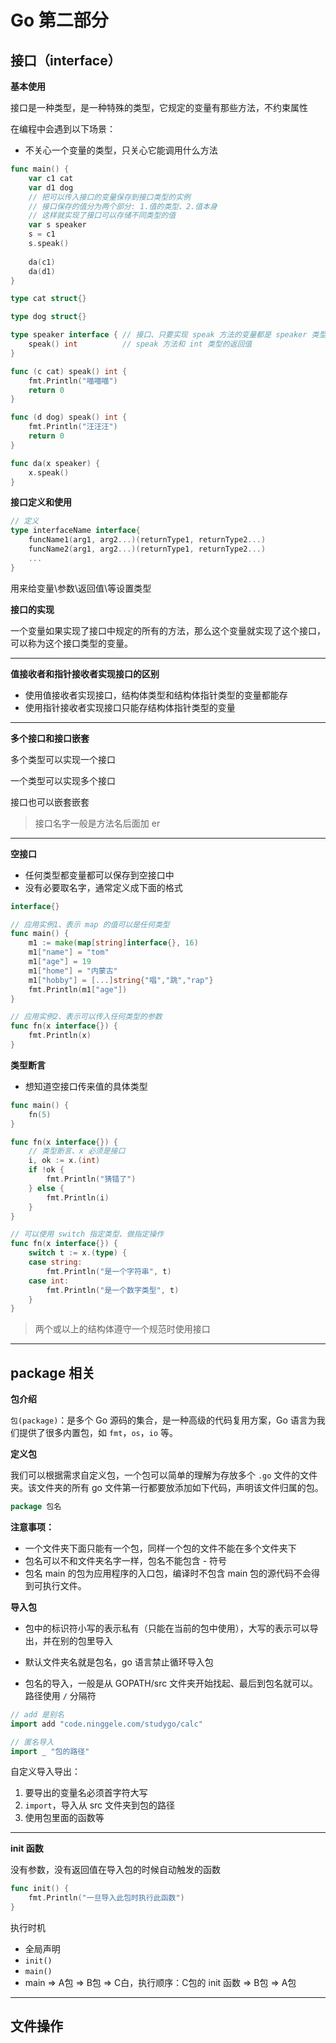 # Go 第二部分

## 接口（interface）

**基本使用**

接口是一种类型，是一种特殊的类型，它规定的变量有那些方法，不约束属性

在编程中会遇到以下场景：

- 不关心一个变量的类型，只关心它能调用什么方法

```go
func main() {
	var c1 cat
	var d1 dog
    // 把可以传入接口的变量保存到接口类型的实例
    // 接口保存的值分为两个部分: 1.值的类型、2.值本身
    // 这样就实现了接口可以存储不同类型的值
    var s speaker
    s = c1
    s.speak()
    
	da(c1)
	da(d1)
}

type cat struct{}

type dog struct{}

type speaker interface { // 接口、只要实现 speak 方法的变量都是 speaker 类型、方法签名
    speak() int          // speak 方法和 int 类型的返回值
}

func (c cat) speak() int {
	fmt.Println("喵喵喵")
	return 0
}

func (d dog) speak() int {
	fmt.Println("汪汪汪")
	return 0
}

func da(x speaker) {
	x.speak()
}
```

**接口定义和使用**

```go
// 定义
type interfaceName interface{
    funcName1(arg1, arg2...)(returnType1, returnType2...)
    funcName2(arg1, arg2...)(returnType1, returnType2...)
    ...
}
```

用来给变量\参数\返回值\等设置类型

**接口的实现**

一个变量如果实现了接口中规定的所有的方法，那么这个变量就实现了这个接口，可以称为这个接口类型的变量。 

---

**值接收者和指针接收者实现接口的区别**

- 使用值接收者实现接口，结构体类型和结构体指针类型的变量都能存
- 使用指针接收者实现接口只能存结构体指针类型的变量

---

**多个接口和接口嵌套**

多个类型可以实现一个接口

一个类型可以实现多个接口

接口也可以嵌套嵌套

> 接口名字一般是方法名后面加 er

---

**空接口**

- 任何类型都变量都可以保存到空接口中
- 没有必要取名字，通常定义成下面的格式

```go
interface{}
```

```go
// 应用实例1、表示 map 的值可以是任何类型
func main() {
	m1 := make(map[string]interface{}, 16)
	m1["name"] = "tom"
	m1["age"] = 19
	m1["home"] = "内蒙古"
    m1["hobby"] = [...]string{"唱","跳","rap"}
	fmt.Println(m1["age"])
}
```

```go
// 应用实例2、表示可以传入任何类型的参数
func fn(x interface{}) {
	fmt.Println(x)
}
```

**类型断言**

- 想知道空接口传来值的具体类型

```go
func main() {
	fn(5)
}

func fn(x interface{}) {
    // 类型断言、x 必须是接口
	i, ok := x.(int)
	if !ok {
		fmt.Println("猜错了")
    } else {
        fmt.Println(i)
    }
}
```

```go
// 可以使用 switch 指定类型、做指定操作
func fn(x interface{}) {
	switch t := x.(type) {
	case string:
		fmt.Println("是一个字符串", t)
	case int:
		fmt.Println("是一个数字类型", t)
	}
}
```

> 两个或以上的结构体遵守一个规范时使用接口

---

## package 相关

**包介绍**

`包(package)`：是多个 Go 源码的集合，是一种高级的代码复用方案，Go 语言为我们提供了很多内置包，如 `fmt`，`os`，`io` 等。

**定义包**

我们可以根据需求自定义包，一个包可以简单的理解为存放多个 `.go` 文件的文件夹。该文件夹的所有 go 文件第一行都要放添加如下代码，声明该文件归属的包。 

```go
package 包名
```

**注意事项：**

- 一个文件夹下面只能有一个包，同样一个包的文件不能在多个文件夹下
- 包名可以不和文件夹名字一样，包名不能包含 - 符号
- 包名 main 的包为应用程序的入口包，编译时不包含 main 包的源代码不会得到可执行文件。

**导入包**

- 包中的标识符小写的表示私有（只能在当前的包中使用），大写的表示可以导出，并在别的包里导入

- 默认文件夹名就是包名，go 语言禁止循环导入包

- 包名的导入，一般是从 GOPATH/src 文件夹开始找起、最后到包名就可以。路径使用 `/` 分隔符

```go
// add 是别名
import add "code.ninggele.com/studygo/calc"

// 匿名导入
import _ "包的路径"
```

自定义导入导出：

1. 要导出的变量名必须首字符大写
2. `import`，导入从 src 文件夹到包的路径
3. 使用包里面的函数等

---

**init 函数**

没有参数，没有返回值在导入包的时候自动触发的函数

```go
func init() {
    fmt.Println("一旦导入此包时执行此函数")
}
```

执行时机

- 全局声明
- `init()`
- `main()`
- main => A包 => B包 => C白，执行顺序：C包的 init 函数 => B包 => A包

---

## 文件操作

